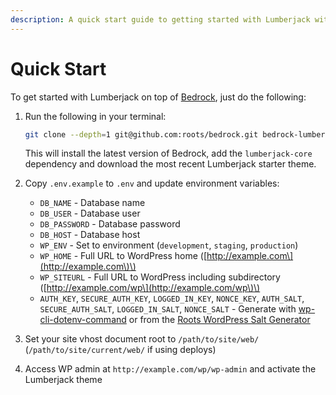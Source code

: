 ```yaml
---
description: A quick start guide to getting started with Lumberjack with Bedrock.
---
```


# Quick Start

To get started with Lumberjack on top of [Bedrock](https://roots.io/bedrock/), just do the following:

1. Run the following in your terminal:

   ```bash
   git clone --depth=1 git@github.com:roots/bedrock.git bedrock-lumberjack-site && rm -rf bedrock-lumberjack-site/.git && cd bedrock-lumberjack-site && composer require rareloop/lumberjack-core && cd web/app/themes && git clone --depth=1 git@github.com:rareloop/lumberjack.git lumberjack && rm -rf lumberjack/.git && cd ../../..
   ```

   This will install the latest version of Bedrock, add the `lumberjack-core` dependency and download the most recent Lumberjack starter theme.

2. Copy `.env.example` to `.env` and update environment variables:
   * `DB_NAME` - Database name
   * `DB_USER` - Database user
   * `DB_PASSWORD` - Database password
   * `DB_HOST` - Database host
   * `WP_ENV` - Set to environment \(`development`, `staging`, `production`\)
   * `WP_HOME` - Full URL to WordPress home \([http://example.com\](http://example.com\)\)
   * `WP_SITEURL` - Full URL to WordPress including subdirectory \([http://example.com/wp\](http://example.com/wp\)\)
   * `AUTH_KEY`, `SECURE_AUTH_KEY`, `LOGGED_IN_KEY`, `NONCE_KEY`, `AUTH_SALT`, `SECURE_AUTH_SALT`, `LOGGED_IN_SALT`, `NONCE_SALT` - Generate with [wp-cli-dotenv-command](https://github.com/aaemnnosttv/wp-cli-dotenv-command) or from the [Roots WordPress Salt Generator](https://cdn.roots.io/salts.html)
3. Set your site vhost document root to `/path/to/site/web/` \(`/path/to/site/current/web/` if using deploys\)
4. Access WP admin at `http://example.com/wp/wp-admin` and activate the Lumberjack theme

